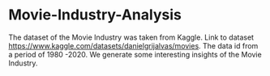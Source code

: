 # Movie-Industry-Analysis
The dataset of the Movie Industry was taken from Kaggle. 
Link to dataset https://www.kaggle.com/datasets/danielgrijalvas/movies. The data id from a period of 1980 -2020. We generate some interesting insights of the Movie Industry.
